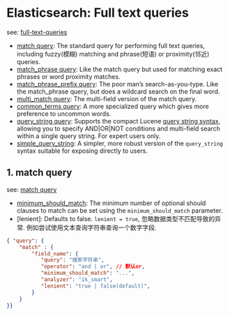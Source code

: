 # Elasticsearch: Full text queries
see: [full-text-queries][full-text-queries]
+ [match query]: The standard query for performing full text queries, including fuzzy(模糊) matching and phrase(短语) or proximity(邻近) queries.
+ [match_phrase query]: Like the match query but used for matching exact phrases or word proximity matches.
+ [match_phrase_prefix query]: The poor man’s search-as-you-type. Like the match_phrase query, but does a wildcard search on the final word. 
+ [multi_match query]: The multi-field version of the match query.
+ [common_terms query]: A more specialized query which gives more preference to uncommon words.
+ [query_string query]: Supports the compact Lucene [query string syntax], allowing you to specify AND|OR|NOT conditions and multi-field search within a single query string. For expert users only.
+ [simple_query_string]: A simpler, more robust version of the `query_string` syntax suitable for exposing directly to users.

[full-text-queries]: https://www.elastic.co/guide/en/elasticsearch/reference/current/full-text-queries.html
[match query]: https://www.elastic.co/guide/en/elasticsearch/reference/current/query-dsl-match-query.html
[match_phrase query]: https://www.elastic.co/guide/en/elasticsearch/reference/current/query-dsl-match-query-phrase.html
[match_phrase_prefix query]: https://www.elastic.co/guide/en/elasticsearch/reference/current/query-dsl-match-query-phrase-prefix.html
[multi_match query]: https://www.elastic.co/guide/en/elasticsearch/reference/current/query-dsl-multi-match-query.html
[common_terms query]: https://www.elastic.co/guide/en/elasticsearch/reference/current/query-dsl-common-terms-query.html
[query_string query]: https://www.elastic.co/guide/en/elasticsearch/reference/current/query-dsl-query-string-query.html
[query string syntax]: https://www.elastic.co/guide/en/elasticsearch/reference/current/query-dsl-query-string-query.html#query-string-syntax
[simple_query_string]: https://www.elastic.co/guide/en/elasticsearch/reference/current/query-dsl-simple-query-string-query.html

## 1. match query
see: [match query]
+ [minimum_should_match]: The minimum number of optional should clauses to match can be set using the `minimum_should_match` parameter.
+ [lenient]: Defaults to false. `lenient = true`, 忽略数据类型不匹配导致的异常. 例如尝试使用文本查询字符串查询一个数字字段.

[minimum_should_match]: https://www.elastic.co/guide/en/elasticsearch/reference/current/query-dsl-minimum-should-match.html

```json
{ "query": {
    "match" : {
        "field_name": {
           "query": "搜索字符串",
           "operator": "and | or", // 默认or,
           "minimum_should_match": "...", 
           "analyzer": "ik_smart", 
           "lenient": "true | false(default)", 
        }
    }
}}
```
